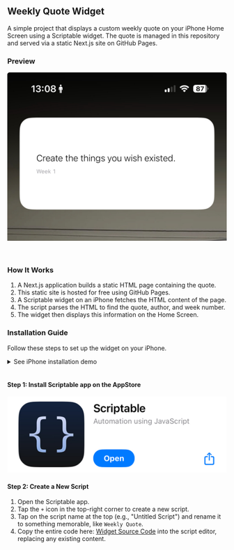 ## Weekly Quote Widget

A simple project that displays a custom weekly quote on your iPhone Home Screen using a Scriptable widget. The quote is managed in this repository and served via a static Next.js site on GitHub Pages.

### Preview

<!-- Add your screenshot here -->
<!-- Example: ![Widget Preview](./images/screenshot.png) -->

![Widget Preview](./assets/IMG_0974.jpg)

<br>

### How It Works

1.  A Next.js application builds a static HTML page containing the quote.
2.  This static site is hosted for free using GitHub Pages.
3.  A Scriptable widget on an iPhone fetches the HTML content of the page.
4.  The script parses the HTML to find the quote, author, and week number.
5.  The widget then displays this information on the Home Screen.

### Installation Guide

Follow these steps to set up the widget on your iPhone.

<details>
<summary>See iPhone installation demo</summary>
./assets/ScreenRecording_09-10-2025 13-09-00_1.mov
</details><br/>

#### Step 1: Install Scriptable app on the AppStore

![Scriptable AppStore Page](./assets/IMG_0973.jpg)

#### Step 2: Create a New Script

1.  Open the Scriptable app.
2.  Tap the `+` icon in the top-right corner to create a new script.
3.  Tap on the script name at the top (e.g., "Untitled Script") and rename it to something memorable, like `Weekly Quote`.
4.  Copy the entire code here: [Widget Source Code](./script.js) into the script editor, replacing any existing content.
